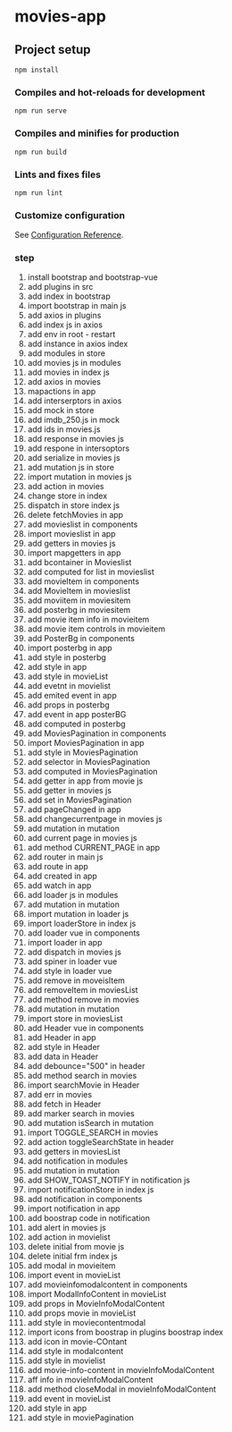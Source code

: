 # movies-app

## Project setup
```
npm install
```

### Compiles and hot-reloads for development
```
npm run serve
```

### Compiles and minifies for production
```
npm run build
```

### Lints and fixes files
```
npm run lint
```

### Customize configuration
See [Configuration Reference](https://cli.vuejs.org/config/).

### step
1. install bootstrap and bootstrap-vue
2. add plugins in src
3. add index in bootstrap
4. import bootstrap in main js
5. add axios in plugins
6. add index js in axios
7. add env in root - restart
8. add instance in axios index
9. add modules in store
10. add movies js in modules
11. add movies in index js
12. add axios in movies
13. mapactions in app
14. add interserptors in axios
15. add mock in store
16. add imdb_250.js in mock
17. add ids in movies.js
18. add response in movies js
19. add respone in intersoptors
20. add serialize in movies js
21. add mutation js in store
22. import mutation in movies js
23. add action in movies
24. change store in index
25. dispatch in store index js
26. delete fetchMovies in app
27. add movieslist in components
28. import movieslist in app
29. add getters in movies js
30. import mapgetters in app
31. add bcontainer in Movieslist
32. add computed for list in movieslist
33. add movieItem in components
34. add MovieItem in movieslist
35. add moviitem in moviesitem
36. add posterbg in moviesitem
37. add movie item info in movieitem
38. add movie item controls in movieitem
39. add PosterBg in components
40. import posterbg in app
41. add style in posterbg
42. add style in app
43. add style in movieList
44. add evetnt in movielist
45. add emited event in app
46. add props in posterbg
47. add event in app posterBG
48. add computed in posterbg
49. add MoviesPagination in components
50. import MoviesPagination in app
51. add style in MoviesPagination
52. add selector in MoviesPagination
53. add computed in MoviesPagination
54. add getter in app from movie js
55. add getter in movies js
56. add set in MoviesPagination
57. add pageChanged in app
58. add changecurrentpage in movies js
59. add mutation in mutation
60. add current page in movies js
61. add method CURRENT_PAGE in app
62. add router in main js
63. add route in app
64. add created in app
65. add watch in app
66. add loader js in modules
67. add mutation in mutation
68. import mutation in loader js
69. import loaderStore in index js
70. add loader vue in components
71. import loader in app
72. add dispatch in movies js
73. add spiner in loader vue
74. add style in loader vue
75. add remove in moveisItem
76. add removeItem in moviesList
77. add method remove in movies
78. add mutation in mutation
79. import store in moviesList
80. add Header vue in components
81. add Header in app
82. add style in Header
83. add data in Header
84. add debounce="500" in header
85. add method search in movies
86. import searchMovie in Header
87. add err in movies
88. add fetch in Header
89. add marker search in movies
90. add mutation isSearch in mutation
91. import TOGGLE_SEARCH in movies
92. add action toggleSearchState in header
93. add getters in moviesList
94. add notification in modules
95. add mutation in mutation
96. add SHOW_TOAST_NOTIFY in notification js
97. import notificationStore in index js
98. add notification in components
99. import notification in app
100. add boostrap code in notification
101. add alert in movies js
102. add action in movielist
103. delete initial from movie js
104. delete initial frm index js
105. add modal in movieitem
106. import event in movieList
107. add movieinfomodalcontent in components
108. import ModalInfoContent in movieList
109. add props in MovieInfoModalContent
110. add props movie in movieList
111. add style in moviecontentmodal
112. import icons from boostrap in plugins boostrap index
113. add icon in movie-COntant
114. add style in modalcontent
115. add style in movielist
116. add movie-info-content in movieInfoModalContent
117. aff info in movieInfoModalContent
118. add method closeModal in movieInfoModalContent
119. add event in movieList
120. add style in app
121. add style in moviePagination
